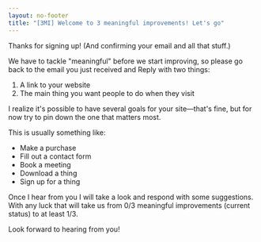 ```yaml
---
layout: no-footer
title: "[3MI] Welcome to 3 meaningful improvements! Let's go"
---
```


Thanks for signing up! (And confirming your email and all that stuff.)

We have to tackle "meaningful" before we start improving, so please go back to the email you just received and Reply with two things:

1. A link to your website
2. The main thing you want people to do when they visit

I realize it's possible to have several goals for your site—that's fine, but for now try to pin down the one that matters most.

This is usually something like:

- Make a purchase
- Fill out a contact form
- Book a meeting
- Download a thing
- Sign up for a thing

Once I hear from you I will take a look and respond with some suggestions. With any luck that will take us from 0/3 meaningful improvements (current status) to at least 1/3.

Look forward to hearing from you!

